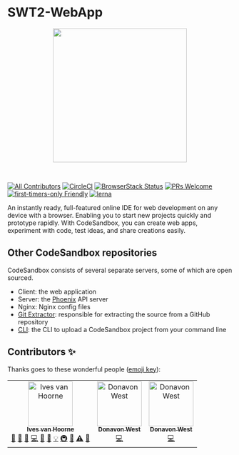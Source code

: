# SWT2-WebApp

<p align="center">
  <a href="https://codesandbox.io">
    <img src="https://codesandbox.io/static/img/banner.png?v=2" height="300px">
  </a>
</p>

&nbsp;

[![All Contributors](https://img.shields.io/badge/all_contributors-153-orange.svg?style=flat-square)](#contributors-)
[![CircleCI](https://circleci.com/gh/codesandbox/codesandbox-client.svg?style=svg)](https://circleci.com/gh/codesandbox/codesandbox-client)
[![BrowserStack Status](https://www.browserstack.com/automate/badge.svg?badge_key=cVJuczlJWUtqWXhIbFN1ZjVQekF4NzNsd3phNEZRaGlWU0pHYVVkdGRFWT0tLXFtTVhaOWRySmN0ZG5QVDNDQ0g5Z0E9PQ==--79fe3eae4f149a400d396c9b12d3988f685785cf)](https://www.browserstack.com/automate/public-build/cVJuczlJWUtqWXhIbFN1ZjVQekF4NzNsd3phNEZRaGlWU0pHYVVkdGRFWT0tLXFtTVhaOWRySmN0ZG5QVDNDQ0g5Z0E9PQ==--79fe3eae4f149a400d396c9b12d3988f685785cf)
[![PRs Welcome](https://img.shields.io/badge/PRs-welcome-brightgreen.svg?style=flat-square)](http://makeapullrequest.com)
[![first-timers-only Friendly](https://img.shields.io/badge/first--timers--only-friendly-blue.svg)](http://www.firsttimersonly.com/)
[![lerna](https://img.shields.io/badge/maintained%20with-lerna-cc00ff.svg)](https://lerna.js.org/)

An instantly ready, full-featured online IDE for web development on any device
with a browser. Enabling you to start new projects quickly and prototype
rapidly. With CodeSandbox, you can create web apps, experiment with code, test
ideas, and share creations easily.

## Other CodeSandbox repositories

CodeSandbox consists of several separate servers, some of which are open
sourced.

- Client: the web application
- Server: the [Phoenix](https://github.com/phoenixframework/phoenix) API server
- Nginx: Nginx config files
- [Git Extractor](https://github.com/codesandbox/codesandbox-importers):
  responsible for extracting the source from a GitHub repository
- [CLI](https://github.com/codesandbox/codesandbox-importers/tree/master/packages/cli):
  the CLI to upload a CodeSandbox project from your command line

## Contributors ✨

Thanks goes to these wonderful people
([emoji key](https://github.com/all-contributors/all-contributors#emoji-key)):

<!-- ALL-CONTRIBUTORS-LIST:START - Do not remove or modify this section -->
<!-- prettier-ignore-start -->
<!-- markdownlint-disable -->
<table>
  <tr>
    <td align="center"><a href="http://ivesvh.com"><img src="https://avatars0.githubusercontent.com/u/587016?v=3" width="100px;" alt="Ives van Hoorne"/><br /><sub><b>Ives van Hoorne</b></sub></a><br /><a href="#question-CompuIves" title="Answering Questions">💬</a> <a href="#blog-CompuIves" title="Blogposts">📝</a> <a href="https://github.com/codesandbox/codesandbox-client/issues?q=author%3ACompuIves" title="Bug reports">🐛</a> <a href="https://github.com/codesandbox/codesandbox-client/commits?author=CompuIves" title="Code">💻</a> <a href="#design-CompuIves" title="Design">🎨</a> <a href="https://github.com/codesandbox/codesandbox-client/commits?author=CompuIves" title="Documentation">📖</a> <a href="#example-CompuIves" title="Examples">💡</a> <a href="#infra-CompuIves" title="Infrastructure (Hosting, Build-Tools, etc)">🚇</a> <a href="#review-CompuIves" title="Reviewed Pull Requests">👀</a> <a href="https://github.com/codesandbox/codesandbox-client/commits?author=CompuIves" title="Tests">⚠️</a> <a href="#tool-CompuIves" title="Tools">🔧</a></td>
    <td align="center"><a href="http://donavon.com"><img src="https://avatars0.githubusercontent.com/u/887639?v=3" width="100px;" alt="Donavon West"/><br /><sub><b>Donavon West</b></sub></a><br /><a href="https://github.com/codesandbox/codesandbox-client/commits?author=donavon" title="Code">💻</a></td>
    <td align="center"><a href="http://donavon.com"><img src="https://avatars0.githubusercontent.com/u/887639?v=3" width="100px;" alt="Donavon West"/><br /><sub><b>Donavon West</b></sub></a><br /><a href="https://github.com/codesandbox/codesandbox-client/commits?author=donavon" title="Code">💻</a></td>
  </tr>
</table>

<!-- markdownlint-enable -->
<!-- prettier-ignore-end -->
<!-- ALL-CONTRIBUTORS-LIST:END -->
